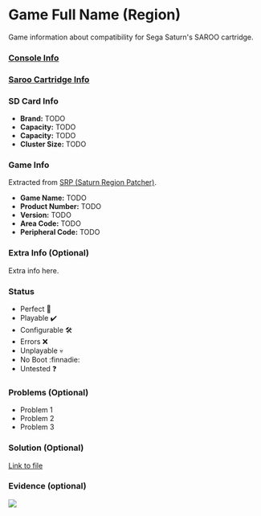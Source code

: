 # Game Full Name (Region)

Game information about compatibility for Sega Saturn's SAROO cartridge.

### [Console Info](../../../../../Info/Consoles/VA13/README.md)

### [Saroo Cartridge Info](../../../../../Info/Cartridges/RetroGameParadiseStore/1.32F/README.md)

### SD Card Info

- <b>Brand:</b> TODO
- <b>Capacity:</b> TODO
- <b>Capacity:</b> TODO
- <b>Cluster Size:</b> TODO

### Game Info

Extracted from [SRP (Saturn Region Patcher)](https://segaxtreme.net/resources/saturn-region-patcher.81/download).

- <b>Game Name:</b> TODO
- <b>Product Number:</b> TODO
- <b>Version:</b> TODO
- <b>Area Code:</b> TODO
- <b>Peripheral Code:</b> TODO

### Extra Info (Optional)

Extra info here.

### Status

- Perfect :100:
- Playable :heavy_check_mark:
- Configurable :hammer_and_wrench:
- Errors :x:
- Unplayable :skull:
- No Boot :finnadie:
- Untested :question:

### Problems (Optional)

- Problem 1
- Problem 2
- Problem 3

### Solution (Optional)

[Link to file](https://)

### Evidence (optional)

[![](https://img.youtube.com/vi/YOUTUBE_VIDEO_ID_HERE/0.jpg)](https://www.youtube.com/watch?v=YOUTUBE_VIDEO_ID_HERE)
